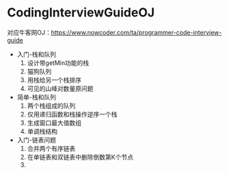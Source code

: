 # CodingInterviewGuideOJ
对应牛客网OJ：https://www.nowcoder.com/ta/programmer-code-interview-guide

- 入门-栈和队列
    1. 设计带getMin功能的栈
    2. 猫狗队列
    3. 用栈给另一个栈排序
    4. 可见的山峰对数量原问题
- 简单-栈和队列
    1. 两个栈组成的队列
    2. 仅用递归函数和栈操作逆序一个栈
    3. 生成窗口最大值数组
    4. 单调栈结构
- 入门-链表问题
    1. 合并两个有序链表
    2. 在单链表和双链表中删除倒数第K个节点
    3. 